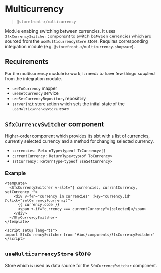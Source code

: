 # Multicurrency

> `@storefront-x/multicurrency`

Module enabling switching between currencies. It uses `SfxCurrencySwitcher` component to switch between currencies which are sourced from the `useMulticurrencyStore` store. Requires corresponding integration module (e.g. `@storefront-x/multicurrency-shopware`).

## Requirements

For the multicurrency module to work, it needs to have few things supplied from the integration module.

- `useToCurrency` mapper
- `useSetCurrency` service
- `useSetCurrencyRepository` repository
- `serverInit` store action which sets the initial state of the `useMulticurrencyStore` store

## `SfxCurrencySwitcher` component

Higher-order component which provides its slot with a list of currencies, currently selected currency and a method for changing selected currency.

- `currencies: ReturnType<typeof ToCurrency>[]`
- `currentCurrency: ReturnType<typeof ToCurrency>`
- `setCurrency: ReturnType<typeof useSetCurrency>`

### Example

```vue
<template>
  <SfxCurrencySwitcher v-slot="{ currencies, currentCurrency, setCurrency }">
    <div v-for="currency in currencies" :key="currency.id" @click="setCurrency(currency)">
      {{ currency.code }}
      <span v-if="currency === currentCurrency">(selected)</span>
    </div>
  </SfxCurrencySwitcher>
</template>

<script setup lang="ts">
import SfxCurrencySwitcher from '#ioc/components/SfxCurrencySwitcher'
</script>
```

## `useMulticurrencyStore` store

Store which is used as data source for the `SfxCurrencySwitcher` component.
